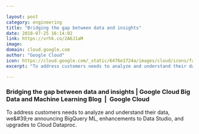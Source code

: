 ```yaml
---

layout: post
category: engineering
title: "Bridging the gap between data and insights"
date: 2018-07-25 16:14:02
link: https://vrhk.co/2A6J1aM
image: 
domain: cloud.google.com
author: "Google Cloud"
icon: https://cloud.google.com/_static/6476e1724a/images/cloud/icons/favicons/onecloud/apple-icon.png
excerpt: "To address customers needs to analyze and understand their data, we&amp;#39;re announcing BigQuery ML, enhancements to Data Studio, and upgrades to Cloud Dataproc."

---
```


### Bridging the gap between data and insights | Google Cloud Big Data and Machine Learning Blog  |  Google Cloud

To address customers needs to analyze and understand their data, we&amp;#39;re announcing BigQuery ML, enhancements to Data Studio, and upgrades to Cloud Dataproc.